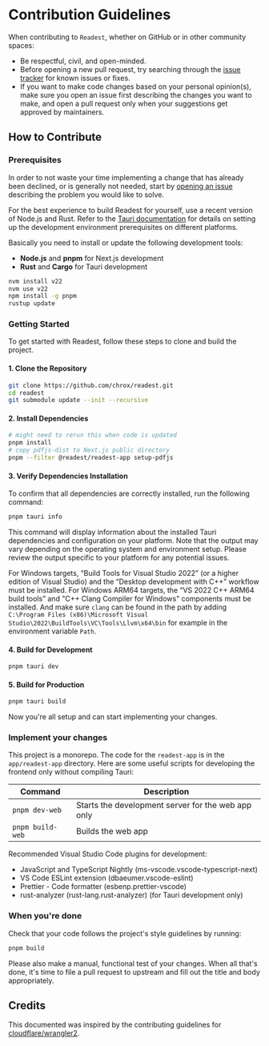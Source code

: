 # Contribution Guidelines

When contributing to `Readest`, whether on GitHub or in other community spaces:

- Be respectful, civil, and open-minded.
- Before opening a new pull request, try searching through the [issue tracker](https://github.com/chrox/readest/issues) for known issues or fixes.
- If you want to make code changes based on your personal opinion(s), make sure you open an issue first describing the changes you want to make, and open a pull request only when your suggestions get approved by maintainers.

## How to Contribute

### Prerequisites

In order to not waste your time implementing a change that has already been declined, or is generally not needed, start by [opening an issue](https://github.com/chrox/readest/issues/new/choose) describing the problem you would like to solve.

For the best experience to build Readest for yourself, use a recent version of Node.js and Rust. Refer to the [Tauri documentation](https://v2.tauri.app/start/prerequisites/) for details on setting up the development environment prerequisites on different platforms.

Basically you need to install or update the following development tools:

- **Node.js** and **pnpm** for Next.js development
- **Rust** and **Cargo** for Tauri development

```bash
nvm install v22
nvm use v22
npm install -g pnpm
rustup update
```

### Getting Started

To get started with Readest, follow these steps to clone and build the project.

#### 1. Clone the Repository

```bash
git clone https://github.com/chrox/readest.git
cd readest
git submodule update --init --recursive
```

#### 2. Install Dependencies

```bash
# might need to rerun this when code is updated
pnpm install
# copy pdfjs-dist to Next.js public directory
pnpm --filter @readest/readest-app setup-pdfjs
```

#### 3. Verify Dependencies Installation

To confirm that all dependencies are correctly installed, run the following command:

```bash
pnpm tauri info
```

This command will display information about the installed Tauri dependencies and configuration on your platform. Note that the output may vary depending on the operating system and environment setup. Please review the output specific to your platform for any potential issues.

For Windows targets, “Build Tools for Visual Studio 2022” (or a higher edition of Visual Studio) and the “Desktop development with C++” workflow must be installed. For Windows ARM64 targets, the “VS 2022 C++ ARM64 build tools” and "C++ Clang Compiler for Windows" components must be installed. And make sure `clang` can be found in the path by adding `C:\Program Files (x86)\Microsoft Visual Studio\2022\BuildTools\VC\Tools\Llvm\x64\bin` for example in the environment variable `Path`.

#### 4. Build for Development

```bash
pnpm tauri dev
```

#### 5. Build for Production

```bash
pnpm tauri build
```

Now you're all setup and can start implementing your changes.

### Implement your changes

This project is a monorepo. The code for the `readest-app` is in the `app/readest-app` directory. Here are some useful scripts for developing the frontend only without compiling Tauri:

| Command          | Description                                        |
| ---------------- | -------------------------------------------------- |
| `pnpm dev-web`   | Starts the development server for the web app only |
| `pnpm build-web` | Builds the web app                                 |

Recommended Visual Studio Code plugins for development:

- JavaScript and TypeScript Nightly (ms-vscode.vscode-typescript-next)
- VS Code ESLint extension (dbaeumer.vscode-eslint)
- Prettier - Code formatter (esbenp.prettier-vscode)
- rust-analyzer (rust-lang.rust-analyzer) (for Tauri development only)

### When you're done

Check that your code follows the project's style guidelines by running:

```bash
pnpm build
```

Please also make a manual, functional test of your changes. When all that's done, it's time to file a pull request to upstream and fill out the title and body appropriately.

## Credits

This documented was inspired by the contributing guidelines for [cloudflare/wrangler2](https://github.com/cloudflare/wrangler2/blob/main/CONTRIBUTING.md).
